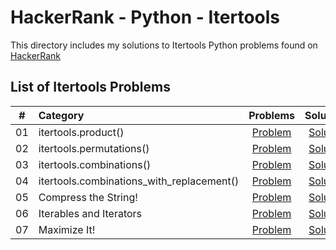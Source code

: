 # HackerRank - Python - Itertools

This directory includes my solutions to Itertools Python problems found on [HackerRank](https://www.hackerrank.com/domains/python?badge_type=python&filters%5Bsubdomains%5D%5B%5D=py-itertools)

## List of Itertools Problems

| # | Category | Problems | Solutions |
| - | :------- | :------: | :-------: |
| 01 | itertools.product() | [Problem](https://www.hackerrank.com/challenges/itertools-product) | [Solution](https://github.com/krailis/hackerrank-solutions/blob/master/Python/Itertools/itertools_product.py) |
| 02 | itertools.permutations() | [Problem](https://www.hackerrank.com/challenges/itertools-permutations) | [Solution](https://github.com/krailis/hackerrank-solutions/blob/master/Python/Itertools/itertools_permutations.py) |
| 03 | itertools.combinations() | [Problem](https://www.hackerrank.com/challenges/itertools-combinations) | [Solution](https://github.com/krailis/hackerrank-solutions/blob/master/Python/Itertools/itertools_combinations.py) |
| 04 | itertools.combinations_with_replacement() | [Problem](https://www.hackerrank.com/challenges/itertools-combinations-with-replacement) | [Solution](https://github.com/krailis/hackerrank-solutions/blob/master/Python/Itertools/itertools_combinations_with_replacement.py) |
| 05 | Compress the String! | [Problem](https://www.hackerrank.com/challenges/compress-the-string) | [Solution](https://github.com/krailis/hackerrank-solutions/blob/master/Python/Itertools/compress_the_string.py) |
| 06 | Iterables and Iterators | [Problem](https://www.hackerrank.com/challenges/iterables-and-iterators) | [Solution](https://github.com/krailis/hackerrank-solutions/blob/master/Python/Itertools/iterables_and_iterators.py) |
| 07 | Maximize It! | [Problem](https://www.hackerrank.com/challenges/maximize-it) | [Solution](https://github.com/krailis/hackerrank-solutions/blob/master/Python/Itertools/maximize_it.py) |
